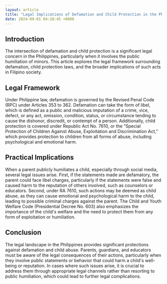 ```yaml
---
layout: article
title: "Legal Implications of Defamation and Child Protection in the Philippines"
date: 2024-09-01 04:28:45 +0800
---
```


<h2>Introduction</h2><p>The intersection of defamation and child protection is a significant legal concern in the Philippines, particularly when it involves the public humiliation of minors. This article explores the legal framework surrounding defamation, child protection laws, and the broader implications of such acts in Filipino society.</p><h2>Legal Framework</h2><p>Under Philippine law, defamation is governed by the Revised Penal Code (RPC) under Articles 353 to 362. Defamation can take the form of libel, which is defined as a public and malicious imputation of a crime, vice, defect, or any act, omission, condition, status, or circumstance tending to cause the dishonor, discredit, or contempt of a person. Additionally, child protection is covered under Republic Act No. 7610, or the “Special Protection of Children Against Abuse, Exploitation and Discrimination Act,” which provides protection to children from all forms of abuse, including psychological and emotional harm.</p><h2>Practical Implications</h2><p>When a parent publicly humiliates a child, especially through social media, several legal issues arise. First, if the statements made are defamatory, the parent could face libel charges, particularly if the statements were false and caused harm to the reputation of others involved, such as counselors or educators. Second, under RA 7610, such actions may be deemed as child abuse, as they can cause emotional and psychological harm to the child, leading to possible criminal charges against the parent. The Child and Youth Welfare Code (Presidential Decree No. 603) also emphasizes the importance of the child's welfare and the need to protect them from any form of exploitation or humiliation.</p><h2>Conclusion</h2><p>The legal landscape in the Philippines provides significant protections against defamation and child abuse. Parents, guardians, and educators must be aware of the legal consequences of their actions, particularly when they involve public statements or behavior that could harm a child's well-being or reputation. In cases where such issues arise, it is crucial to address them through appropriate legal channels rather than resorting to public humiliation, which could lead to further legal complications.</p>